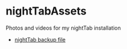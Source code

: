 # nightTabAssets

Photos and videos for my nightTab installation

- [nightTab backup file](/nightTab-backup.json)
